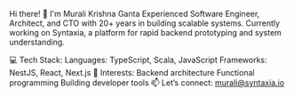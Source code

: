 Hi there! 👋 I'm Murali Krishna Ganta
Experienced Software Engineer, Architect, and CTO with 20+ years in building scalable systems. Currently working on Syntaxia, a platform for rapid backend prototyping and system understanding.

💻 Tech Stack:
Languages: TypeScript, Scala, JavaScript
Frameworks: NestJS, React, Next.js
🚀 Interests:
Backend architecture
Functional programming
Building developer tools
📫 Let’s connect: murali@syntaxia.io

<!---
gantamk/gantamk is a ✨ special ✨ repository because its `README.md` (this file) appears on your GitHub profile.
You can click the Preview link to take a look at your changes.
--->
